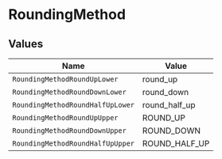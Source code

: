 # RoundingMethod


## Values

| Name                             | Value                            |
| -------------------------------- | -------------------------------- |
| `RoundingMethodRoundUpLower`     | round_up                         |
| `RoundingMethodRoundDownLower`   | round_down                       |
| `RoundingMethodRoundHalfUpLower` | round_half_up                    |
| `RoundingMethodRoundUpUpper`     | ROUND_UP                         |
| `RoundingMethodRoundDownUpper`   | ROUND_DOWN                       |
| `RoundingMethodRoundHalfUpUpper` | ROUND_HALF_UP                    |